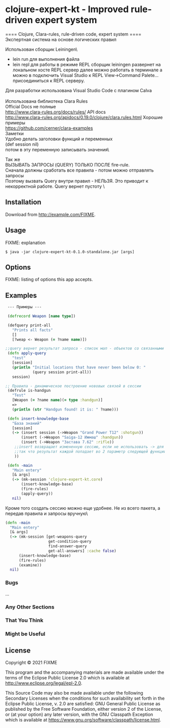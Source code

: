 # clojure-expert-kt - Improved rule-driven expert system

==== Clojure, Clara-rules, rule-driven code, expert system
==== Экспертная система на основе логических правил

Использован сборщик Leiningen\

- lein run для выполнения файла
- lein repl для работы в режиме REPL
  сборщик leiningen развернет на локальном хосте REPL сервер
  далее можно работать в терминале а можно в подключить Visual Studio к REPL
  View->Command Palete... присоединиться к REPL серверу.

Для разработки использована Visual Studio Code с плагином Calva\
\
Использована библиотека Clara Rules\
Official Docs не полные\
http://www.clara-rules.org/docs/rules/
API docs\
http://www.clara-rules.org/apidocs/0.19.0/clojure/clara.rules.html
Хорошие примеры\
https://github.com/cerner/clara-examples
\
Заметки\
Удобно делать заголовки функций и переменных\
(def session nil)\
потом в эту переменную записывать значения\

Так же \
ВЫЗЫВАТЬ ЗАПРОСЫ (QUERY) ТОЛЬКО ПОСЛЕ fire-rule. \
Сначала должны сработать все правила - потом можно отправлять запросы \
Поэтому вызвать Query внутри правил - НЕЛЬЗЯ. Это приводит к некорректной работе. Query вернет пустоту \

## Installation

Download from http://example.com/FIXME.

## Usage

FIXME: explanation

    $ java -jar clojure-expert-kt-0.1.0-standalone.jar [args]

## Options

FIXME: listing of options this app accepts.

## Examples
```CLOJURE
 --- Примеры --- 

 (defrecord Weapon [name type])

 (defquery print-all
   "Prints all facts"
   []
   [?weap <- Weapon (= ?name name)])

;;query вернет результат запроса - список мап - объектов со связанными свойствами
 (defn apply-query
   "test"
   [session]
   (println "Initial locations that have never been below 0: "
            (query session print-all))
   session)

;; Правила - динамическое построение нововых связей в сессии
 (defrule is-handgun
   "Test"
   [Weapon (= ?name name)(= type :handgun)]
   =>
   (println (str "Handgun found! it is: " ?name)))

 (defn insert-knowledge-base
   "База знаний"
   [session]
   (-> (insert session (->Weapon "Grand Power T12" :shotgun))
       (insert (->Weapon "Saiga-12 Ижмаш" :handgun))
       (insert (->Weapon "Застава 7.62" :rifle))
    ;;insert возвращает измененную сессию, если не использовать -> для последовательного вычисления функций
    ;;так что результат каждой попадает во 2 параметр следующей функции. Если вернуть просто session до факты не задействуются 
    ))

 (defn -main
   "Main entery"
   [& args]
   (-> (mk-session 'clojure-expert-kt.core)
       (insert-knowledge-base)
       (fire-rules)
       (apply-query))
   nil)
```
Кроме того создать сессию можно еще удобнее. Не из всего пакета, а передав правила и запросы вручную\
```CLOJURE
(defn -main
  "Main entery"
  [& args]
  (-> (mk-session [get-weapons-query
                   get-condition-query
                   find-answer-query
                   get-all-answers] :cache false)
      (insert-knowledge-base)
      (fire-rules)
      (examine))
  nil)
```
### Bugs

...

### Any Other Sections
### That You Think
### Might be Useful

## License

Copyright © 2021 FIXME

This program and the accompanying materials are made available under the
terms of the Eclipse Public License 2.0 which is available at
http://www.eclipse.org/legal/epl-2.0.

This Source Code may also be made available under the following Secondary
Licenses when the conditions for such availability set forth in the Eclipse
Public License, v. 2.0 are satisfied: GNU General Public License as published by
the Free Software Foundation, either version 2 of the License, or (at your
option) any later version, with the GNU Classpath Exception which is available
at https://www.gnu.org/software/classpath/license.html.
